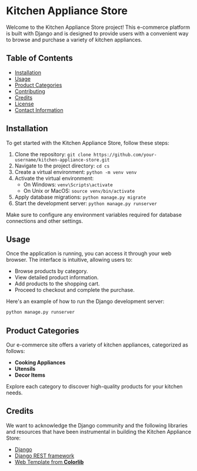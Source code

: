 # Kitchen Appliance Store

Welcome to the Kitchen Appliance Store project! This e-commerce platform is built with Django and is designed to provide users with a convenient way to browse and purchase a variety of kitchen appliances.

## Table of Contents

- [Installation](#installation)
- [Usage](#usage)
- [Product Categories](#product-categories)
- [Contributing](#contributing)
- [Credits](#credits)
- [License](#license)
- [Contact Information](#contact-information)

## Installation

To get started with the Kitchen Appliance Store, follow these steps:

1. Clone the repository: `git clone https://github.com/your-username/kitchen-appliance-store.git`
2. Navigate to the project directory: `cd cs`
3. Create a virtual environment: `python -m venv venv`
4. Activate the virtual environment:
   - On Windows: `venv\Scripts\activate`
   - On Unix or MacOS: `source venv/bin/activate`
5. Apply database migrations: `python manage.py migrate`
6. Start the development server: `python manage.py runserver`

Make sure to configure any environment variables required for database connections and other settings.

## Usage

Once the application is running, you can access it through your web browser. The interface is intuitive, allowing users to:

- Browse products by category.
- View detailed product information.
- Add products to the shopping cart.
- Proceed to checkout and complete the purchase.

Here's an example of how to run the Django development server:

```bash
python manage.py runserver
```

## Product Categories

Our e-commerce site offers a variety of kitchen appliances, categorized as follows:

- **Cooking Appliances**
- **Utensils**
- **Decor Items**

Explore each category to discover high-quality products for your kitchen needs.

## Credits

We want to acknowledge the Django community and the following libraries and resources that have been instrumental in building the Kitchen Appliance Store:

- [Django](https://www.djangoproject.com/)
- [Django REST framework](https://www.django-rest-framework.org/)
- [Web Template from **Colorlib**](https://colorlib.com/)
